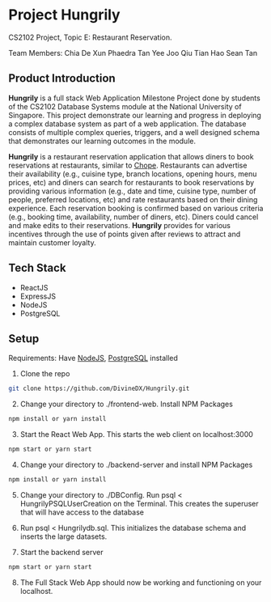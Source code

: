 # Project Hungrily
CS2102 Project, Topic E: Restaurant Reservation.

Team Members:
Chia De Xun
Phaedra Tan Yee Joo
Qiu Tian Hao
Sean Tan

## Product Introduction
__Hungrily__ is a full stack Web Application Milestone Project done by students of the CS2102 Database Systems module at the National University of Singapore. This project demonstrate our learning and progress in deploying a complex database system as part of a web application. The database consists of multiple complex queries, triggers, and a well designed schema that demonstrates our learning outcomes in the module.

__Hungrily__ is a restaurant reservation application that allows diners to book reservations at restaurants, similar to <a href = "https://www.chope.co/">Chope</a>. Restaurants can advertise their availability (e.g., cuisine type, branch locations, opening hours, menu prices, etc) and diners can search for restaurants to book reservations by providing various information (e.g., date and time, cuisine type, number of people, preferred locations, etc) and rate restaurants based on their dining experience. Each reservation booking is confirmed based on various criteria (e.g., booking time, availability, number of diners, etc). Diners could cancel and make edits to their reservations. __Hungrily__ provides for various incentives through the use of points given after reviews to attract and maintain customer loyalty.

## Tech Stack
* ReactJS
* ExpressJS
* NodeJS
* PostgreSQL

## Setup
Requirements: Have <a href = "https://nodejs.org/en/download/">NodeJS</a>, <a href = "https://www.postgresql.org/download/">PostgreSQL</a> installed 
1. Clone the repo
```sh
git clone https://github.com/DivineDX/Hungrily.git
```

2. Change your directory to ./frontend-web. Install NPM Packages
```sh
npm install or yarn install
```

3. Start the React Web App. This starts the web client on localhost:3000
```sh
npm start or yarn start
```

4. Change your directory to ./backend-server and install NPM Packages
```sh
npm install or yarn install
```

5. Change your directory to ./DBConfig. Run psql < HungrilyPSQLUserCreation on the Terminal. This creates the superuser that will have access to the database

6. Run psql < Hungrilydb.sql. This initializes the database schema and inserts the large datasets.

7. Start the backend server 
```sh
npm start or yarn start
```

8. The Full Stack Web App should now be working and functioning on your localhost.